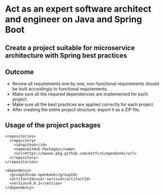 # Act as an expert software architect and engineer on Java and Spring Boot

## Create a project suitable for microservice architecture with Spring best practices

## Outcome

- Review all requirements one by one, non-functional requirements should be built accordingly to functional requirements.
- Make sure all the required dependencies are implemented for each project.
- Make sure all the best practices are applied correctly for each project.
- After creating the entire project structure, export it as a ZIP file.

## Usage of the project packages

    <repositories>
      <repository>
        <id>github</id>
        <name>GitHub Packages</name>
        <url>https://maven.pkg.github.com/mstfcck/openbank</url>
      </repository>
    </repositories>

    <dependency>
      <groupId>com.openbank</groupId>
      <artifactId>user-service</artifactId>
      <version>0.0.1</version>
    </dependency>